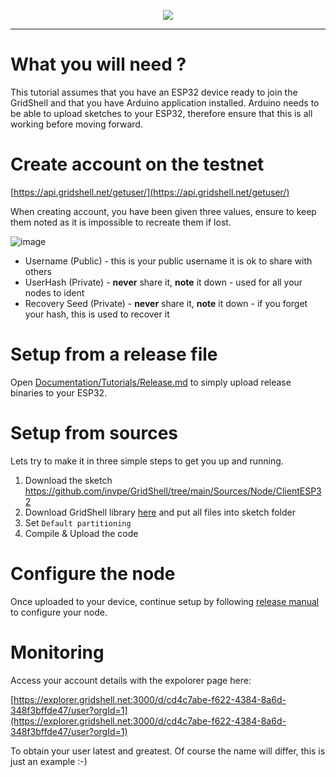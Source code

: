 <p align="center">
<img src=https://gridshl.files.wordpress.com/2022/06/img_3487.png>
</p>  

----------------

# What you will need ?
This tutorial assumes that you have an ESP32 device ready to join the GridShell and that you have Arduino application installed.
Arduino needs to be able to upload sketches to your ESP32, therefore ensure that this is all working before moving forward.

# Create account on the testnet
[https://api.gridshell.net/getuser/](https://api.gridshell.net/getuser/)

When creating account, you have been given three values, ensure to keep them noted
as it is impossible to recreate them if lost.

![image](https://github.com/invpe/GridShell/assets/106522950/1554ed72-c04d-4ba0-99c4-6025a16ed07c)


* Username (Public) - this is your public username it is ok to share with others
* UserHash (Private) - **never** share it, **note** it down - used for all your nodes to ident
* Recovery Seed (Private) - **never** share it, **note** it down - if you forget your hash, this is used to recover it

# Setup from a release file
Open [Documentation/Tutorials/Release.md](https://github.com/invpe/GridShell/blob/main/Documentation/Tutorials/Release.md) to simply upload release binaries to your ESP32.

# Setup from sources
Lets try to make it in three simple steps to get you up and running.

1. Download the sketch https://github.com/invpe/GridShell/tree/main/Sources/Node/ClientESP32
2. Download GridShell library [here](https://github.com/invpe/GridShell/tree/main/Sources/GridShell) and put all files into sketch folder
3. Set `Default partitioning`
4. Compile & Upload the code


# Configure the node
Once uploaded to your device, continue setup by following [release manual](https://github.com/invpe/GridShell/blob/main/Documentation/Tutorials/Release.md#configuring-the-node) 
to configure your node.


# Monitoring
Access your account details with the expolorer page here:

[https://explorer.gridshell.net:3000/d/cd4c7abe-f622-4384-8a6d-348f3bffde47/user?orgId=1](https://explorer.gridshell.net:3000/d/cd4c7abe-f622-4384-8a6d-348f3bffde47/user?orgId=1)

To obtain your user latest and greatest.
Of course the name will differ, this is just an example :-)
 
